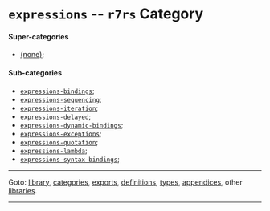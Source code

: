 

<a id='category__r7rs__expressions'></a>

# `expressions` -- `r7rs` Category


<a id='category__r7rs__expressions__super-categories'></a>

#### Super-categories

 * [(none)](../../r7rs/categories/_index.md#toc__r7rs__categories);


<a id='category__r7rs__expressions__sub-categories'></a>

#### Sub-categories

 * [`expressions-bindings`](../../r7rs/categories/expressions-bindings.md#category__r7rs__expressions-bindings);
 * [`expressions-sequencing`](../../r7rs/categories/expressions-sequencing.md#category__r7rs__expressions-sequencing);
 * [`expressions-iteration`](../../r7rs/categories/expressions-iteration.md#category__r7rs__expressions-iteration);
 * [`expressions-delayed`](../../r7rs/categories/expressions-delayed.md#category__r7rs__expressions-delayed);
 * [`expressions-dynamic-bindings`](../../r7rs/categories/expressions-dynamic-bindings.md#category__r7rs__expressions-dynamic-bindings);
 * [`expressions-exceptions`](../../r7rs/categories/expressions-exceptions.md#category__r7rs__expressions-exceptions);
 * [`expressions-quotation`](../../r7rs/categories/expressions-quotation.md#category__r7rs__expressions-quotation);
 * [`expressions-lambda`](../../r7rs/categories/expressions-lambda.md#category__r7rs__expressions-lambda);
 * [`expressions-syntax-bindings`](../../r7rs/categories/expressions-syntax-bindings.md#category__r7rs__expressions-syntax-bindings);

----

Goto: [library](../../r7rs/_index.md#library__r7rs), [categories](../../r7rs/categories/_index.md#toc__r7rs__categories), [exports](../../r7rs/exports/_index.md#toc__r7rs__exports), [definitions](../../r7rs/definitions/_index.md#toc__r7rs__definitions), [types](../../r7rs/types/_index.md#toc__r7rs__types), [appendices](../../r7rs/appendices/_index.md#toc__r7rs__appendices), other [libraries](../../_libraries.md#toc__libraries).

----

